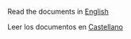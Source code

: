 Read the documents in [English](/en/English.md)

Leer los documentos en [Castellano](/Documentation/es/)

